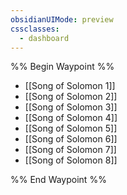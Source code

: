 ```yaml
---
obsidianUIMode: preview
cssclasses:
  - dashboard
---
```

%% Begin Waypoint %%
- [[Song of Solomon 1]]
- [[Song of Solomon 2]]
- [[Song of Solomon 3]]
- [[Song of Solomon 4]]
- [[Song of Solomon 5]]
- [[Song of Solomon 6]]
- [[Song of Solomon 7]]
- [[Song of Solomon 8]]

%% End Waypoint %%
